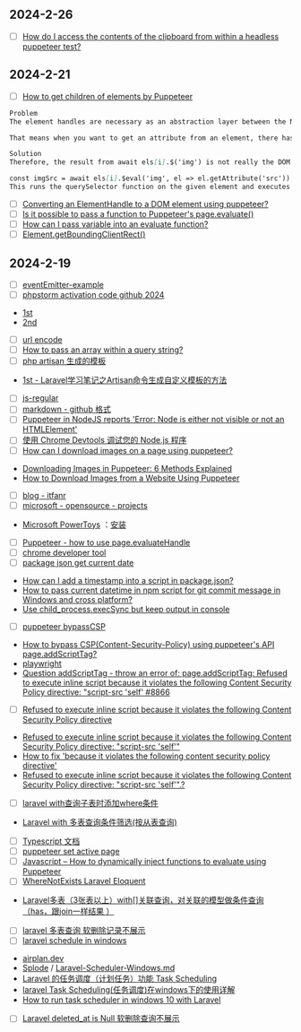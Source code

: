 ## 2024-2-26
- [ ] [How do I access the contents of the clipboard from within a headless puppeteer test?](https://stackoverflow.com/questions/60158746/how-do-i-access-the-contents-of-the-clipboard-from-within-a-headless-puppeteer-t)
## 2024-2-21
- [ ] [How to get children of elements by Puppeteer](https://stackoverflow.com/questions/55659097/how-to-get-children-of-elements-by-puppeteer)
```markdown
Problem
The element handles are necessary as an abstraction layer between the Node.js and browser runtime. The actual DOM elements are not sent to the Node.js environment.

That means when you want to get an attribute from an element, there has to be data transferred to the browser (which DOM element to use) and back (the result).

Solution
Therefore, the result from await els[i].$('img') is not really the DOM element, but only a wrapper that links to the element in the browser environment. To get the attribute, you have to use a function like elementHandle.$eval:

const imgSrc = await els[i].$eval('img', el => el.getAttribute('src'));
This runs the querySelector function on the given element and executes the given function to return its attribute.
```
- [ ] [Converting an ElementHandle to a DOM element using puppeteer?](https://stackoverflow.com/questions/53072849/converting-an-elementhandle-to-a-dom-element-using-puppeteer)
- [ ] [Is it possible to pass a function to Puppeteer's page.evaluate()](https://stackoverflow.com/questions/58040196/is-it-possible-to-pass-a-function-to-puppeteers-page-evaluate/58040978#58040978)
- [ ] [How can I pass variable into an evaluate function?](https://stackoverflow.com/questions/46088351/how-can-i-pass-variable-into-an-evaluate-function)
- [ ] [Element.getBoundingClientRect()](https://developer.mozilla.org/zh-CN/docs/Web/API/Element/getBoundingClientRect)
## 2024-2-19
- [ ] [eventEmitter-example](https://nitayneeman.com/posts/getting-to-know-puppeteer-using-practical-examples/)
- [ ] [phpstorm activation code github 2024](https://www.google.com/search?q=phpstorm+activation+code+github+2024&newwindow=1&sca_esv=f662d5406997c69b&sxsrf=ACQVn0-z8feiHzucYnCSQnkp1JTgJ7_c0g%3A1708313984762&ei=gM3SZbqLLs3RkPIPvLeKoAo&oq=phpstorm+ac+code&gs_lp=Egxnd3Mtd2l6LXNlcnAiEHBocHN0b3JtIGFjIGNvZGUqAggCMgYQABgHGB4yBhAAGAcYHjIGEAAYBxgeMgYQABgHGB4yBhAAGAcYHjIGEAAYBxgeMgYQABgHGB4yBhAAGAcYHjIGEAAYBxgeMggQABgIGAcYHkjTQFDqFFj6FnAEeAGQAQCYAZgCoAGvBKoBAzItMrgBA8gBAPgBAcICChAAGEcY1gQYsAOIBgGQBgM&sclient=gws-wiz-serp#ip=1)
- [1st](https://gist.github.com/5hmlA/2d25c4a5b2630a61826079b3f8ed6110)
- [2nd](https://gist.github.com/charlesaloaye/d5234275c8ed0bb4510ffaa9670d80aa?permalink_comment_id=4885216)
- [ ] [url encode](https://tool.chinaz.com/tools/urlencode.aspx)
- [ ] [How to pass an array within a query string?](https://stackoverflow.com/questions/6243051/how-to-pass-an-array-within-a-query-string)
- [ ] [php artisan 生成的模板](https://www.google.com/search?q=php+artisan+%E7%94%9F%E6%88%90%E7%9A%84%E6%A8%A1%E6%9D%BF&oq=php+artisan+%E7%94%9F%E6%88%90%E7%9A%84%E6%A8%A1%E6%9D%BF&gs_lcrp=EgZjaHJvbWUyBggAEEUYOTIKCAEQABiABBiiBDIGCAIQRRhAMgYIAxBFGEDSAQg4NTA2ajBqN6gCALACAA&sourceid=chrome&ie=UTF-8)
- [1st - Laravel学习笔记之Artisan命令生成自定义模板的方法](https://cloud.tencent.com/developer/article/1725613)
- [ ] [js-regular](https://www.runoob.com/js/js-regexp.html)
- [ ] [markdown - github 格式](https://github.com/Hacker233/README/blob/master/README.md#readme)
- [ ] [Puppeteer in NodeJS reports 'Error: Node is either not visible or not an HTMLElement'](https://stackoverflow.com/questions/51857070/puppeteer-in-nodejs-reports-error-node-is-either-not-visible-or-not-an-htmlele)
- [ ] [使用 Chrome Devtools 调试您的 Node.js 程序](https://zhuanlan.zhihu.com/p/338287139)
- [ ] [How can I download images on a page using puppeteer?](https://stackoverflow.com/questions/52542149/how-can-i-download-images-on-a-page-using-puppeteer)
- [Downloading Images in Puppeteer: 6 Methods Explained](https://www.webshare.io/blog/puppeteer-download-images)
- [How to Download Images from a Website Using Puppeteer](https://www.bannerbear.com/blog/how-to-download-images-from-a-website-using-puppeteer/)
- [ ] [blog - itfanr](https://www.itfanr.cc/archives/)
- [ ] [microsoft - opensource - projects](https://github.com/microsoft)
- [Microsoft PowerToys](https://github.com/microsoft/PowerToys?tab=readme-ov-file) ：[安装](https://learn.microsoft.com/zh-cn/windows/powertoys/install)
- [ ] [Puppeteer - how to use page.evaluateHandle](https://stackoverflow.com/questions/48146973/puppeteer-how-to-use-page-evaluatehandle)
- [ ] [chrome developer tool](https://developer.chrome.com/docs/devtools?hl=zh-cn)
- [ ] [package json get current date](https://www.google.com/search?q=package+json+get+current+date&newwindow=1&sca_esv=599088636&sxsrf=ACQVn0-caSxwfruxOdTWrHi3QdPWYUhwiA%3A1705488382841&ei=_q-nZb-DM7TckPIPkoyLgA0&oq=how+create+date+string+in+package.json&gs_lp=Egxnd3Mtd2l6LXNlcnAiJmhvdyBjcmVhdGUgZGF0ZSBzdHJpbmcgaW4gcGFja2FnZS5qc29uKgIIAjIKEAAYRxjWBBiwAzIKEAAYRxjWBBiwAzIKEAAYRxjWBBiwA0jVLFAAWABwBHgBkAEAmAEAoAEAqgEAuAEByAEA4gMEGAAgQYgGAZAGAw&sclient=gws-wiz-serp)
- [How can I add a timestamp into a script in package.json?](https://stackoverflow.com/questions/33151617/how-can-i-add-a-timestamp-into-a-script-in-package-json)
- [How to pass current datetime in npm script for git commit message in Windows and cross platform?](https://stackoverflow.com/questions/55021363/how-to-pass-current-datetime-in-npm-script-for-git-commit-message-in-windows-and)
- [Use child_process.execSync but keep output in console](https://stackoverflow.com/questions/30134236/use-child-process-execsync-but-keep-output-in-console)
- [ ] [puppeteer bypassCSP](https://www.google.com/search?q=puppeteer+bypassCSP&oq=puppeteer+bypassCSP&gs_lcrp=EgZjaHJvbWUyBggAEEUYOTIICAEQABgNGB7SAQg1NTk5ajBqN6gCALACAA&sourceid=chrome&ie=UTF-8)
- [How to bypass CSP(Content-Security-Policy) using puppeteer's API page.addScriptTag?](https://stackoverflow.com/questions/46833946/how-to-bypass-cspcontent-security-policy-using-puppeteers-api-page-addscriptt)
- [playwright](https://playwright.dev/docs/api/class-browser#browser-new-context-option-bypass-csp)
- [Question addScriptTag - throw an error of: page.addScriptTag: Refused to execute inline script because it violates the following Content Security Policy directive: "script-src 'self' #8866](https://github.com/microsoft/playwright/issues/8866)
- [ ] [Refused to execute inline script because it violates the following Content Security Policy directive](https://www.google.com/search?q=Refused+to+execute+inline+script+because+it+violates+the+following+Content+Security+Policy+directive&oq=Refused+to+execute+inline+script+because+it+violates+the+following+Content+Security+Policy+directive&gs_lcrp=EgZjaHJvbWUyBggAEEUYOdIBCTE0NDI5ajBqOagCALACAA&sourceid=chrome&ie=UTF-8)
- [Refused to execute inline script because it violates the following Content Security Policy directive: "script-src 'self'"](https://stackoverflow.com/questions/17653384/refused-to-execute-inline-script-because-it-violates-the-following-content-secur)
- [How to fix 'because it violates the following content security policy directive'](https://csper.io/blog/csp-violates-the-content-security-policy-directive)
- [Refused to execute inline script because it violates the following Content Security Policy directive: "script-src 'self'".?](https://stackoverflow.com/questions/64867389/refused-to-execute-inline-script-because-it-violates-the-following-content-secur)
- [ ] [laravel with查询子表时添加where条件](https://blog.csdn.net/qq_42849214/article/details/118337971)
- [Laravel with 多表查询条件筛选(按从表查询)](https://blog.csdn.net/u013071763/article/details/112646810)
- [ ] [Typescript 文档](https://www.tslang.cn/docs/handbook/triple-slash-directives.html)
- [ ] [puppeteer set active page](https://www.google.com/search?q=puppeteer+set+active+page&newwindow=1&sca_esv=f7489b79a509fe41&sxsrf=ACQVn0-GvxKwPxmHgzvQeX5Wy4XW_5JfOQ%3A1707362178476&ei=gkfEZZzhHMujur8PlsmooAs&ved=0ahUKEwicqprh45qEAxXLke4BHZYkCrQQ4dUDCBA&uact=5&oq=puppeteer+set+active+page&gs_lp=Egxnd3Mtd2l6LXNlcnAiGXB1cHBldGVlciBzZXQgYWN0aXZlIHBhZ2UyCBAhGKABGMMESP8hUL8ZWOQccAJ4AZABAJgB0wKgAegJqgEFMi0xLjO4AQPIAQD4AQHCAgoQABhHGNYEGLAD4gMEGAAgQYgGAZAGCQ&sclient=gws-wiz-serp)
- [ ] [Javascript – How to dynamically inject functions to evaluate using Puppeteer](https://itecnote.com/tecnote/javascript-how-to-dynamically-inject-functions-to-evaluate-using-puppeteer/)
- [ ] [WhereNotExists Laravel Eloquent](https://stackoverflow.com/questions/38572706/wherenotexists-laravel-eloquent)
- [Laravel多表（3张表以上）with[]关联查询，对关联的模型做条件查询（has，跟join一样结果 ）](https://zhuanlan.zhihu.com/p/465002347)
- [ ] [laravel 多表查询 软删除记录不展示](https://www.google.com/search?q=laravel+%E5%A4%9A%E8%A1%A8%E6%9F%A5%E8%AF%A2+%E8%BD%AF%E5%88%A0%E9%99%A4%E8%AE%B0%E5%BD%95%E4%B8%8D%E5%B1%95%E7%A4%BA&oq=laravel+%E5%A4%9A%E8%A1%A8%E6%9F%A5%E8%AF%A2+%E8%BD%AF%E5%88%A0%E9%99%A4%E8%AE%B0%E5%BD%95%E4%B8%8D%E5%B1%95%E7%A4%BA&gs_lcrp=EgZjaHJvbWUyBggAEEUYOTIKCAEQABiABBiiBNIBCTM0MjYwajBqN6gCALACAA&sourceid=chrome&ie=UTF-8)
- [ ] [laravel schedule in windows](https://www.google.com/search?q=laravel+schedule+in+windows&newwindow=1&sca_esv=88fa6be752233917&sxsrf=ACQVn08d3hkVpS5PrdpFssszWMLuHY8HaQ%3A1706664531763&ei=U6K5ZfSWLvzMkPIP7J-JwAM&oq=laravel+schedule+in+window&gs_lp=Egxnd3Mtd2l6LXNlcnAiGmxhcmF2ZWwgc2NoZWR1bGUgaW4gd2luZG93KgIIADIFECEYoAEyBRAhGKABMgUQIRigAUjOIVCCBVjeE3ABeAGQAQCYAZgCoAGiE6oBBDItMTC4AQPIAQD4AQHCAgoQABhHGNYEGLADwgIFEAAYgATCAgQQABgewgIGEAAYHhgPwgIGEAAYCBgewgIHECEYChigAeIDBBgAIEGIBgGQBgo&sclient=gws-wiz-serp)
- [airplan.dev](https://www.airplane.dev/schedules)
- [Splode](https://gist.github.com/Splode) / [Laravel-Scheduler-Windows.md](https://gist.github.com/Splode/94bfa9071625e38f7fd76ae210520d94)
- [Laravel 的任务调度（计划任务）功能 Task Scheduling](http://laraveldocs.la998.com/docs/5.5/scheduling.html)
- [laravel Task Scheduling(任务调度)在windows下的使用详解](https://www.nhooo.com/note/qa3aej.html)
- [How to run task scheduler in windows 10 with Laravel](https://stackoverflow.com/questions/36305146/how-to-run-task-scheduler-in-windows-10-with-laravel)
- [ ] [Laravel deleted_at is Null 软删除查询不展示](https://blog.csdn.net/luohao1008/article/details/125614844)
